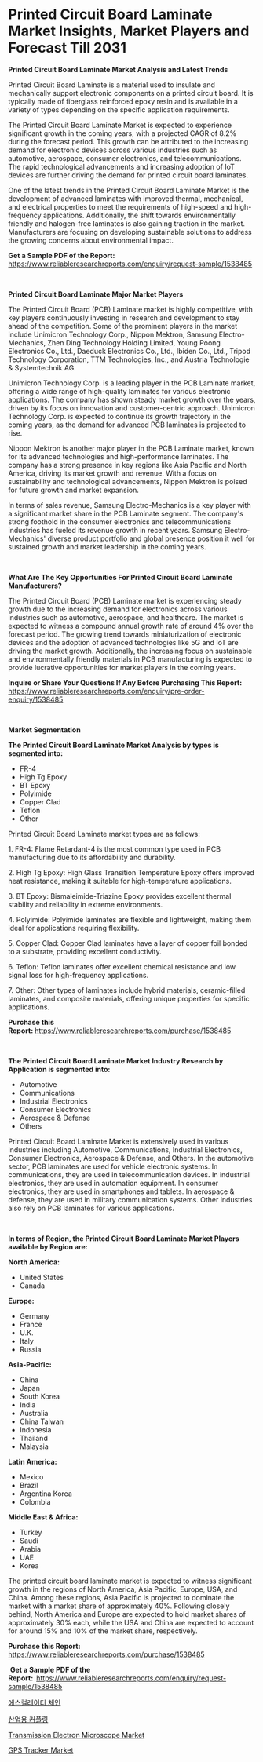 <p><h1>Printed Circuit Board Laminate Market Insights, Market Players and Forecast Till 2031</h1></p><p><strong>Printed Circuit Board Laminate Market Analysis and Latest Trends</strong></p>
<p><p>Printed Circuit Board Laminate is a material used to insulate and mechanically support electronic components on a printed circuit board. It is typically made of fiberglass reinforced epoxy resin and is available in a variety of types depending on the specific application requirements.</p><p>The Printed Circuit Board Laminate Market is expected to experience significant growth in the coming years, with a projected CAGR of 8.2% during the forecast period. This growth can be attributed to the increasing demand for electronic devices across various industries such as automotive, aerospace, consumer electronics, and telecommunications. The rapid technological advancements and increasing adoption of IoT devices are further driving the demand for printed circuit board laminates.</p><p>One of the latest trends in the Printed Circuit Board Laminate Market is the development of advanced laminates with improved thermal, mechanical, and electrical properties to meet the requirements of high-speed and high-frequency applications. Additionally, the shift towards environmentally friendly and halogen-free laminates is also gaining traction in the market. Manufacturers are focusing on developing sustainable solutions to address the growing concerns about environmental impact.</p></p>
<p><strong>Get a Sample PDF of the Report:&nbsp;</strong> <a href="https://www.reliableresearchreports.com/enquiry/request-sample/1538485">https://www.reliableresearchreports.com/enquiry/request-sample/1538485</a></p>
<p>&nbsp;</p>
<p><strong>Printed Circuit Board Laminate Major Market Players</strong></p>
<p><p>The Printed Circuit Board (PCB) Laminate market is highly competitive, with key players continuously investing in research and development to stay ahead of the competition. Some of the prominent players in the market include Unimicron Technology Corp., Nippon Mektron, Samsung Electro-Mechanics, Zhen Ding Technology Holding Limited, Young Poong Electronics Co., Ltd., Daeduck Electronics Co., Ltd., Ibiden Co., Ltd., Tripod Technology Corporation, TTM Technologies, Inc., and Austria Technologie & Systemtechnik AG.</p><p>Unimicron Technology Corp. is a leading player in the PCB Laminate market, offering a wide range of high-quality laminates for various electronic applications. The company has shown steady market growth over the years, driven by its focus on innovation and customer-centric approach. Unimicron Technology Corp. is expected to continue its growth trajectory in the coming years, as the demand for advanced PCB laminates is projected to rise.</p><p>Nippon Mektron is another major player in the PCB Laminate market, known for its advanced technologies and high-performance laminates. The company has a strong presence in key regions like Asia Pacific and North America, driving its market growth and revenue. With a focus on sustainability and technological advancements, Nippon Mektron is poised for future growth and market expansion.</p><p>In terms of sales revenue, Samsung Electro-Mechanics is a key player with a significant market share in the PCB Laminate segment. The company's strong foothold in the consumer electronics and telecommunications industries has fueled its revenue growth in recent years. Samsung Electro-Mechanics' diverse product portfolio and global presence position it well for sustained growth and market leadership in the coming years.</p></p>
<p>&nbsp;</p>
<p><strong>What Are The Key Opportunities For Printed Circuit Board Laminate Manufacturers?</strong></p>
<p><p>The Printed Circuit Board (PCB) Laminate market is experiencing steady growth due to the increasing demand for electronics across various industries such as automotive, aerospace, and healthcare. The market is expected to witness a compound annual growth rate of around 4% over the forecast period. The growing trend towards miniaturization of electronic devices and the adoption of advanced technologies like 5G and IoT are driving the market growth. Additionally, the increasing focus on sustainable and environmentally friendly materials in PCB manufacturing is expected to provide lucrative opportunities for market players in the coming years.</p></p>
<p><strong>Inquire or Share Your Questions If Any Before Purchasing This Report:</strong> <a href="https://www.reliableresearchreports.com/enquiry/pre-order-enquiry/1538485">https://www.reliableresearchreports.com/enquiry/pre-order-enquiry/1538485</a></p>
<p>&nbsp;</p>
<p><strong>Market Segmentation</strong></p>
<p><strong>The Printed Circuit Board Laminate Market Analysis by types is segmented into:</strong></p>
<p><ul><li>FR-4</li><li>High Tg Epoxy</li><li>BT Epoxy</li><li>Polyimide</li><li>Copper Clad</li><li>Teflon</li><li>Other</li></ul></p>
<p><p>Printed Circuit Board Laminate market types are as follows:</p><p>1. FR-4: Flame Retardant-4 is the most common type used in PCB manufacturing due to its affordability and durability.</p><p>2. High Tg Epoxy: High Glass Transition Temperature Epoxy offers improved heat resistance, making it suitable for high-temperature applications.</p><p>3. BT Epoxy: Bismaleimide-Triazine Epoxy provides excellent thermal stability and reliability in extreme environments.</p><p>4. Polyimide: Polyimide laminates are flexible and lightweight, making them ideal for applications requiring flexibility.</p><p>5. Copper Clad: Copper Clad laminates have a layer of copper foil bonded to a substrate, providing excellent conductivity.</p><p>6. Teflon: Teflon laminates offer excellent chemical resistance and low signal loss for high-frequency applications.</p><p>7. Other: Other types of laminates include hybrid materials, ceramic-filled laminates, and composite materials, offering unique properties for specific applications.</p></p>
<p><strong>Purchase this Report:&nbsp;</strong><a href="https://www.reliableresearchreports.com/purchase/1538485">https://www.reliableresearchreports.com/purchase/1538485</a></p>
<p>&nbsp;</p>
<p><strong>The Printed Circuit Board Laminate Market Industry Research by Application is segmented into:</strong></p>
<p><ul><li>Automotive</li><li>Communications</li><li>Industrial Electronics</li><li>Consumer Electronics</li><li>Aerospace & Defense</li><li>Others</li></ul></p>
<p><p>Printed Circuit Board Laminate Market is extensively used in various industries including Automotive, Communications, Industrial Electronics, Consumer Electronics, Aerospace & Defense, and Others. In the automotive sector, PCB laminates are used for vehicle electronic systems. In communications, they are used in telecommunication devices. In industrial electronics, they are used in automation equipment. In consumer electronics, they are used in smartphones and tablets. In aerospace & defense, they are used in military communication systems. Other industries also rely on PCB laminates for various applications.</p></p>
<p>&nbsp;</p>
<p><strong>In terms of Region, the Printed Circuit Board Laminate Market Players available by Region are:</strong></p>
<p>
    <p> <strong> North America: </strong>
        <ul>
            <li>United States</li>
            <li>Canada</li>
        </ul>
        </p> 
    <p> <strong> Europe: </strong>
        <ul>
            <li>Germany</li>
            <li>France</li>
            <li>U.K.</li>
            <li>Italy</li>
            <li>Russia</li>
        </ul>
        </p> 
    <p> <strong> Asia-Pacific: </strong>
        <ul>
            <li>China</li>
            <li>Japan</li>
            <li>South Korea</li>
            <li>India</li>
            <li>Australia</li>
            <li>China Taiwan</li>
            <li>Indonesia</li>
            <li>Thailand</li>
            <li>Malaysia</li>
        </ul>
        </p> 
    <p> <strong> Latin America: </strong>
        <ul>
            <li>Mexico</li>
            <li>Brazil</li>
            <li>Argentina Korea</li>
            <li>Colombia</li>
        </ul>
        </p> 
    <p> <strong> Middle East & Africa: </strong>
        <ul>
            <li>Turkey</li>
            <li>Saudi</li>
            <li>Arabia</li>
            <li>UAE</li>
            <li>Korea</li>
        </ul>
    </p>
    </p>
<p><p>The printed circuit board laminate market is expected to witness significant growth in the regions of North America, Asia Pacific, Europe, USA, and China. Among these regions, Asia Pacific is projected to dominate the market with a market share of approximately 40%. Following closely behind, North America and Europe are expected to hold market shares of approximately 30% each, while the USA and China are expected to account for around 15% and 10% of the market share, respectively.</p></p>
<p><strong>Purchase this Report: </strong><a href="https://www.reliableresearchreports.com/purchase/1538485">https://www.reliableresearchreports.com/purchase/1538485</a></p>
<p>&nbsp;<strong>Get a Sample PDF of the Report:&nbsp;&nbsp;</strong><a href="https://www.reliableresearchreports.com/enquiry/request-sample/1538485">https://www.reliableresearchreports.com/enquiry/request-sample/1538485</a></p>
<p><strong></strong></p>
<p><p><a href="https://github.com/TimmyMann6767/Market-Research-Report-List-1/blob/main/53370129361.md">에스컬레이터 체인</a></p><p><a href="https://github.com/JeromeRtyau89966/Market-Research-Report-List-1/blob/main/31227339362.md">산업용 커플링</a></p><p><a href="https://github.com/nicoletavirag/Market-Research-Report-List-2/blob/main/transmission-electron-microscope-market.md">Transmission Electron Microscope Market</a></p><p><a href="https://github.com/redneck06/Market-Research-Report-List-2/blob/main/gps-tracker-market.md">GPS Tracker Market</a></p></p>
